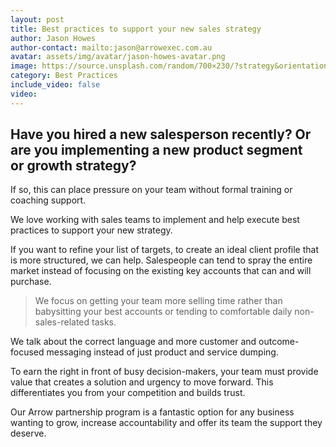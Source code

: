 ```yaml
---
layout: post
title: Best practices to support your new sales strategy
author: Jason Howes
author-contact: mailto:jason@arrowexec.com.au
avatar: assets/img/avatar/jason-howes-avatar.png
image: https://source.unsplash.com/random/700×230/?strategy&orientation=landscape
category: Best Practices
include_video: false
video: 
---
```


## Have you hired a new salesperson recently? Or are you implementing a new product segment or growth strategy? 

If so, this can place pressure on your team without formal training or coaching support.

We love working with sales teams to implement and help execute best practices to support your new strategy.

If you want to refine your list of targets, to create an ideal client profile that is more structured, we can help. Salespeople can tend to spray the entire market instead of focusing on the existing key accounts that can and will purchase.

> We focus on getting your team more selling time rather than babysitting your best accounts or tending to comfortable daily non-sales-related tasks.

We talk about the correct language and more customer and outcome-focused messaging instead of just product and service dumping.

To earn the right in front of busy decision-makers, your team must provide value that creates a solution and urgency to move forward. This differentiates you from your competition and builds trust.

Our Arrow partnership program is a fantastic option for any business wanting to grow, increase accountability and offer its team the support they deserve.
